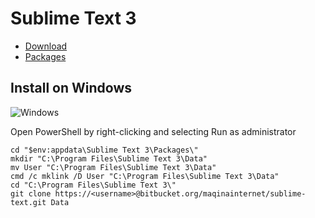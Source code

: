 # Sublime Text 3

* [Download](http://www.sublimetext.com/3)
* [Packages](https://sublime.wbond.net/)

## Install on Windows

![Windows](https://bytebucket.org/maqinainternet/sublime-text/raw/9c95a9a26783c224b5b388506e6803c05c71b69d/Images/install-windows.gif?token=7f2a6d3e530fe0782050ae0687cffc4bd91d93b4)

Open PowerShell by right-clicking and selecting Run as administrator

```
cd "$env:appdata\Sublime Text 3\Packages\"
mkdir "C:\Program Files\Sublime Text 3\Data"
mv User "C:\Program Files\Sublime Text 3\Data"
cmd /c mklink /D User "C:\Program Files\Sublime Text 3\Data"
cd "C:\Program Files\Sublime Text 3\"
git clone https://<username>@bitbucket.org/maqinainternet/sublime-text.git Data
```
